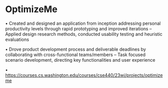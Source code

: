 # OptimizeMe

•	Created and designed an application from inception addressing personal productivity levels through rapid prototyping and improved iterations – Applied design research methods, conducted usability testing and heuristic evaluations

•	Drove product development process and deliverable deadlines by collaborating with cross-functional teams/members – Task focused scenario development, directing key functionalities and user experience

•	https://courses.cs.washington.edu/courses/cse440/23wi/projects/optimizeme 
